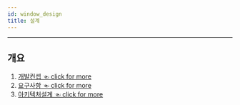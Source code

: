 ```yaml
---
id: window_design
title: 설계
---
```


---

## 개요

1. [개발컨셉 ☜ click for more](./window_design_cencept)
2. [요구사항 ☜ click for more](./window_design_reqs)
3. [아키텍처설계 ☜ click for more](./window_design_architecture)
